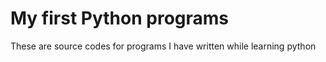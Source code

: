 # My first Python programs
These are source codes for programs I have written while learning python
